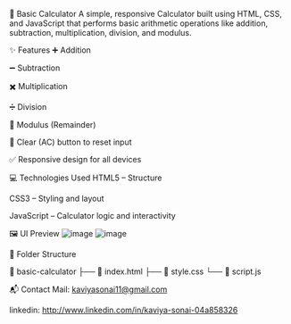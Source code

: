 🔢 Basic Calculator
A simple, responsive Calculator built using HTML, CSS, and JavaScript that performs basic arithmetic operations like addition, subtraction, multiplication, division, and modulus.

✨ Features
➕ Addition

➖ Subtraction

✖️ Multiplication

➗ Division

🧮 Modulus (Remainder)

🧼 Clear (AC) button to reset input

✅ Responsive design for all devices

💻 Technologies Used
HTML5 – Structure

CSS3 – Styling and layout

JavaScript – Calculator logic and interactivity

🖼️ UI Preview
![image](https://github.com/user-attachments/assets/5cdf027c-76dc-4d0a-b545-de4c36961524)
![image](https://github.com/user-attachments/assets/9431a578-0854-4e31-8b25-52fa36e053b3)

📁 Folder Structure

📁 basic-calculator
├── 📄 index.html
├── 📄 style.css
└── 📄 script.js

📬 Contact
Mail: kaviyasonai11@gmail.com

linkedin: http://www.linkedin.com/in/kaviya-sonai-04a858326




